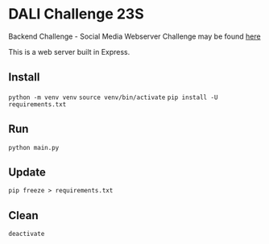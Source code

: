# DALI Challenge 23S
Backend Challenge - Social Media Webserver
Challenge may be found [here](https://dalilab.notion.site/Social-Media-Challenge-72a37c4d33d44de194e66253e7efe7a0)

This is a web server built in Express.

## Install
`python -m venv venv`
`source venv/bin/activate`
`pip install -U requirements.txt`

## Run
`python main.py`

## Update
`pip freeze > requirements.txt`

## Clean
`deactivate`